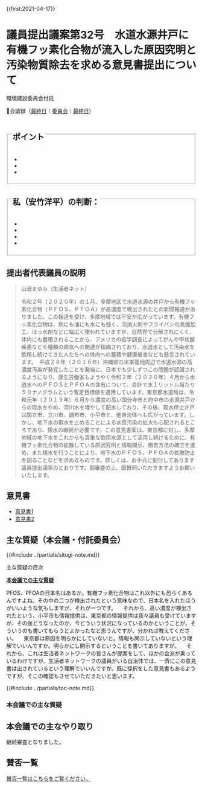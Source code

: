 {{first:2021-04-17}}

# 議員提出議案第32号　水道水源井戸に有機フッ素化合物が流入した原因究明と汚染物質除去を求める意見書提出について

<i class="fa fa-gavel" aria-hidden="true"></i> 環境建設委員会付託

<p class="read-kaigiroku">📄会議録（<a href="https://ssp.kaigiroku.net/tenant/kodaira/SpMinuteView.html?council_id=1201&schedule_id=7&minute_id=217&is_search=true">最終日</a>｜<a href="https://ssp.kaigiroku.net/tenant/kodaira/SpTop.html">委員会</a>｜<a href="https://ssp.kaigiroku.net/tenant/kodaira/SpTop.html">最終日</a>）</p>

<fieldset class="pnt">
  <legend><h2>ポイント</h2></legend>
  <ul>
    <li class="chk"></li>
    <li class="chk"></li>
    <li class="chk"></li>
  </ul>
</fieldset>

<fieldset class="sanpi">
  <legend>
    <h2> 私（安竹洋平）の判断： </h2>
  </legend>
  <ul>
    <li></li>
    <li class="ng"></li>
    <li class="ng"></li>
    <li class="ng"></li>
  </ul>
</fieldset>

## 提出者代表議員の説明

> 山浦まゆみ（生活者ネット）
>
> 令和２年（２０２０年）の１月、多摩地区で水道水源の井戸から有機フッ素化合物（ＰＦＯＳ、ＰＦＯＡ）が高濃度で検出されたとの新聞報道がありました。この報道を受け、多摩地域では不安が広がっています。有機フッ素化合物は、熱にも油にも水にも強く、泡消火剤やフライパンの表面加工、はっ水剤などに幅広く使われていますが、自然界で分解されにくく、体内にも蓄積されることから、アメリカの疫学調査によってがんや甲状腺疾患など６種類の病気への関連が指摘されており、水道水として汚染水を飲用し続けてきた人たちへの体内への蓄積や健康被害なども懸念されています。　平成２８年（２０１６年）沖縄県の米軍基地周辺で水道水源の高濃度汚染が発覚したことを発端に、日本でも少しずつこの問題が認識されるようになり、厚生労働省もようやく令和２年（２０２０年）４月から水道水へのＰＦＯＳとＰＦＯＡの含有について、合計で水１リットル当たり５０ナノグラムという暫定目標値を適用しています。東京都水道局は、令和元年（２０１９年）６月から濃度の高い国分寺市と府中市の水源井戸からの取水をやめ、河川水を増やして配水しており、その後、取水停止井戸は国立市、立川市、調布市、小平市と、他自治体へも広がっています。しかし、地下水の取水を止めることによる水質汚染の拡大も心配されるところであり、揚水の継続が必要です。この意見書案は、東京都に対し、多摩地域の地下水をこれからも貴重な飲用水源として活用し続けるために、有機フッ素化合物の拡散している原因究明と情報開示、撤去方法の確立を進め、また揚水を行うことにより、地下水のＰＦＯＳ、ＰＦＯＡの拡散防止を図ることなどを求めるものです。詳しくは、お手元に配付してあります議員提出議案のとおりです。御審査の上、御賛同いただきますようお願いいたします。

## 意見書

- [意見書1](https://ssp.kaigiroku.net/tenant/kodaira/SpMaterial.html?tenant_id=165&power_user=false&view_years=&council_id=1202&schedule_id=86&minute_id=1&is_search=true)
- [意見書2](https://ssp.kaigiroku.net/tenant/kodaira/SpMaterial.html?tenant_id=165&power_user=false&view_years=&council_id=1202&schedule_id=94&minute_id=1&is_search=true)

<div class="situgi">

## 主な質疑（本会議・付託委員会）
{{#include ../partials/situgi-note.md}}

<div class="toc">

主な質疑の目次

**[本会議での主な質疑](#本会議での主な質疑)**

PFOS、PFOAの日本名はあるか。有機フッ素化合物はこれ以外にも恐らくあるんですよね。その中の二つが検出されたという意味なので、日本名を入れたほうがいいような気もしますが、それが一つです。
　それから、高い濃度が検出されたという、小平市も情報提供は、東京都の情報提供は我々議員も受けていますが、その後どうなったのか、今どういう状況になっているのかということが、そういうのも書いてもらうとよかったなと思うんですが、分かれば教えてください。
　東京都は原因を明らかにしていないと。情報も開示していないという理解でいいんですか。明らかにし開示するということを書いてありますが。
　それから、これは生活者ネットワークの皆さんが提案をして、ほかの会派が乗っているわけですが、生活者ネットワークの議員がいる自治体では、一斉にこの意見書は出されているという理解でいいんですか。既に採択をした意見書もあるようですが、そこの確認もさせていただきたいと思います。

{{#include ../partials/toc-note.md}}

</div>


### 本会議での主な質疑





</div>

## 本会議での主なやり取り

継続審査となりました。


## 賛否一覧
[賛否一覧はこちらをご覧ください。](../kekka-ichiran.md#賛否)
